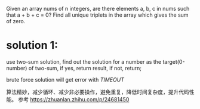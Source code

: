 Given an array nums of n integers, are there elements a, b, c in nums such that a + b + c = 0? Find all unique triplets in the array which gives the sum of zero.

# solution 1:
use two-sum solution, find out the solution for a number as the target(0-number) of two-sum, if yes, return result, if not, return;

brute force solution will get error with _TIMEOUT_


算法精妙，减少循环、减少非必要操作，避免重复，降低时间复杂度，提升代码性能。 参考 https://zhuanlan.zhihu.com/p/24681450